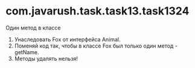 # com.javarush.task.task13.task1324
Один метод в классе

1. Унаследовать Fox от интерфейса Animal.
2. Поменяй код так, чтобы в классе Fox был только один метод - getName.
3. Методы удалять нельзя!
